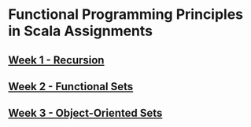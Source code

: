 # Functional Programming Principles in Scala Assignments

## [Week 1 - Recursion](1-recursion/README.md)

## [Week 2 - Functional Sets](2-funsets/README.md)

## [Week 3 - Object-Oriented Sets](3-objects/README.md)
